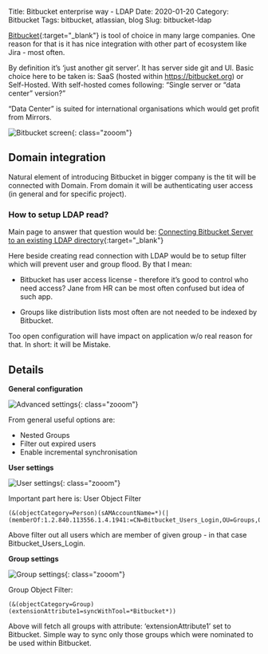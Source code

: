 Title: Bitbucket enterprise way - LDAP
Date: 2020-01-20
Category: Bitbucket
Tags: bitbucket, atlassian, blog
Slug: bitbucket-ldap

[Bitbucket](https://www.atlassian.com/software/bitbucket/){:target="_blank"} is tool of choice in many large companies. One reason for that is it has nice integration with other part of ecosystem like Jira - most often.

By definition it’s ‘just another git server’. It has server side git and UI. Basic choice here to be taken is: SaaS (hosted within https://bitbucket.org) or Self-Hosted. With self-hosted comes following: “Single server or “data center” version?”

“Data Center” is suited for international organisations which would get profit from Mirrors.

![Bitbucket screen]({static}/images/bugfix123-bug_remove_extra_padding.png "Bitbucket screen"){: class="zooom"}

## Domain integration

Natural element of introducing Bitbucket in bigger company is the tit will be connected with Domain. From domain it will be authenticating user access (in general and for specific project).

### How to setup LDAP read?
Main page to answer that question would be: [Connecting Bitbucket Server to an existing LDAP directory](https://confluence.atlassian.com/bitbucketserver/connecting-bitbucket-server-to-an-existing-ldap-directory-776640403.html){:target="_blank"}

Here beside creating read connection with LDAP would be to setup filter which will prevent user and group flood. By that I mean: 

- Bitbucket has user access license - therefore it’s good to control who need access? Jane from HR can be most often confused but idea of such app. 

- Groups like distribution lists most often are not needed to be indexed by Bitbucket. 

Too open configuration will have impact on application w/o real reason for that. In short: it will be Mistake.

## Details

**General configuration**

![Advanced settings]({static}/images/advanced_settings.png "Advanced settings"){: class="zooom"}

From general useful options are:

* Nested Groups
* Filter out expired users
* Enable incremental synchronisation

**User settings**

![User settings]({static}/images/user_schema_settings.png "User settings"){: class="zooom"}

Important part here is: User Object Filter 
```
(&(objectCategory=Person)(sAMAccountName=*)(|(memberOf:1.2.840.113556.1.4.1941:=CN=Bitbucket_Users_Login,OU=Groups,OU=Global,DC=domain,DC=com)))
```

Above filter out all users which are member of given group - in that case Bitbucket_Users_Login.

**Group settings**

![Group settings]({static}/images/group_schema_settings.png "Group settings"){: class="zooom"}

Group Object Filter: 
```
(&(objectCategory=Group)(extensionAttribute1=syncWithTool=*Bitbucket*))
```
Above will fetch all groups with attribute: ‘extensionAttribute1’ set to Bitbucket. Simple way to sync only those groups which were nominated to be used within Bitbucket.
